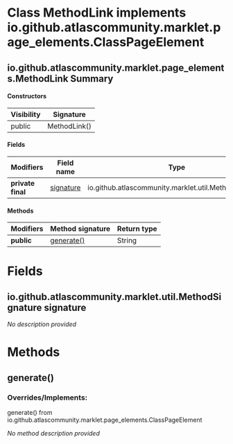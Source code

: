 Class MethodLink implements io.github.atlascommunity.marklet.page_elements.ClassPageElement
===========================================================================================


io.github.atlascommunity.marklet.page_elements.MethodLink Summary
-------
#### Constructors
| Visibility | Signature    |
| ---------- | ------------ |
| public     | MethodLink() |
#### Fields
| Modifiers         | Field name                                                               | Type                                                  |
| ----------------- | ------------------------------------------------------------------------ | ----------------------------------------------------- |
| **private final** | [signature](#iogithubatlascommunitymarkletutilmethodsignature-signature) | io.github.atlascommunity.marklet.util.MethodSignature |
#### Methods
| Modifiers  | Method signature        | Return type |
| ---------- | ----------------------- | ----------- |
| **public** | [generate()](#generate) | String      |

Fields
======
io.github.atlascommunity.marklet.util.MethodSignature signature
---------------------------------------------------------------
*No description provided*


Methods
=======
generate()
----------
### Overrides/Implements:
generate() from io.github.atlascommunity.marklet.page_elements.ClassPageElement

*No method description provided*


